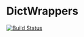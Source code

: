 # DictWrappers

[![Build Status](https://travis-ci.org/iamed2/DictWrappers.jl.svg?branch=master)](https://travis-ci.org/iamed2/DictWrappers.jl)
